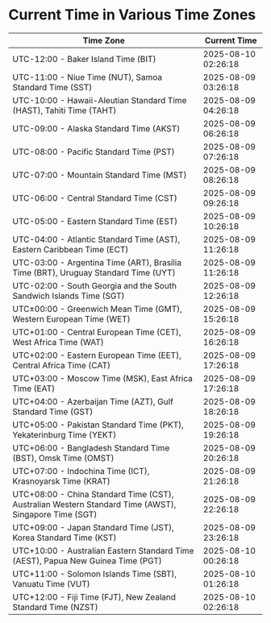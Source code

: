 # Current Time in Various Time Zones

| Time Zone | Current Time |
|-----------|--------------|
| UTC-12:00 - Baker Island Time (BIT) | 2025-08-10 02:26:18 |
| UTC-11:00 - Niue Time (NUT), Samoa Standard Time (SST) | 2025-08-09 03:26:18 |
| UTC-10:00 - Hawaii-Aleutian Standard Time (HAST), Tahiti Time (TAHT) | 2025-08-09 04:26:18 |
| UTC-09:00 - Alaska Standard Time (AKST) | 2025-08-09 06:26:18 |
| UTC-08:00 - Pacific Standard Time (PST) | 2025-08-09 07:26:18 |
| UTC-07:00 - Mountain Standard Time (MST) | 2025-08-09 08:26:18 |
| UTC-06:00 - Central Standard Time (CST) | 2025-08-09 09:26:18 |
| UTC-05:00 - Eastern Standard Time (EST) | 2025-08-09 10:26:18 |
| UTC-04:00 - Atlantic Standard Time (AST), Eastern Caribbean Time (ECT) | 2025-08-09 11:26:18 |
| UTC-03:00 - Argentina Time (ART), Brasília Time (BRT), Uruguay Standard Time (UYT) | 2025-08-09 11:26:18 |
| UTC-02:00 - South Georgia and the South Sandwich Islands Time (SGT) | 2025-08-09 12:26:18 |
| UTC±00:00 - Greenwich Mean Time (GMT), Western European Time (WET) | 2025-08-09 15:26:18 |
| UTC+01:00 - Central European Time (CET), West Africa Time (WAT) | 2025-08-09 16:26:18 |
| UTC+02:00 - Eastern European Time (EET), Central Africa Time (CAT) | 2025-08-09 17:26:18 |
| UTC+03:00 - Moscow Time (MSK), East Africa Time (EAT) | 2025-08-09 17:26:18 |
| UTC+04:00 - Azerbaijan Time (AZT), Gulf Standard Time (GST) | 2025-08-09 18:26:18 |
| UTC+05:00 - Pakistan Standard Time (PKT), Yekaterinburg Time (YEKT) | 2025-08-09 19:26:18 |
| UTC+06:00 - Bangladesh Standard Time (BST), Omsk Time (OMST) | 2025-08-09 20:26:18 |
| UTC+07:00 - Indochina Time (ICT), Krasnoyarsk Time (KRAT) | 2025-08-09 21:26:18 |
| UTC+08:00 - China Standard Time (CST), Australian Western Standard Time (AWST), Singapore Time (SGT) | 2025-08-09 22:26:18 |
| UTC+09:00 - Japan Standard Time (JST), Korea Standard Time (KST) | 2025-08-09 23:26:18 |
| UTC+10:00 - Australian Eastern Standard Time (AEST), Papua New Guinea Time (PGT) | 2025-08-10 00:26:18 |
| UTC+11:00 - Solomon Islands Time (SBT), Vanuatu Time (VUT) | 2025-08-10 01:26:18 |
| UTC+12:00 - Fiji Time (FJT), New Zealand Standard Time (NZST) | 2025-08-10 02:26:18 |
